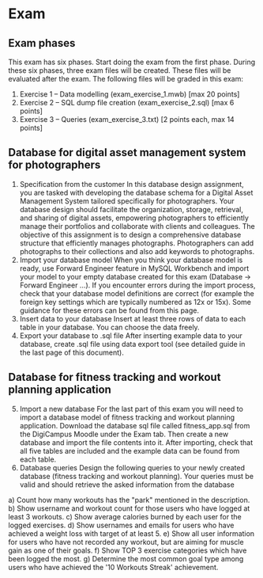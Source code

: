 # Exam

## Exam phases
This exam has six phases. Start doing the exam from the first phase. During these six phases, three exam files
will be created. These files will be evaluated after the exam.
The following files will be graded in this exam:
1. Exercise 1 – Data modelling (exam_exercise_1.mwb) [max 20 points]
2. Exercise 2 – SQL dump file creation (exam_exercise_2.sql) [max 6 points]
3. Exercise 3 – Queries (exam_exercise_3.txt) [2 points each, max 14 points]

## Database for digital asset management system for photographers
1. Specification from the customer
In this database design assignment, you are tasked with developing the database schema for a Digital Asset
Management System tailored specifically for photographers. Your database design should facilitate the
organization, storage, retrieval, and sharing of digital assets, empowering photographers to efficiently manage
their portfolios and collaborate with clients and colleagues. The objective of this assignment is to design a
comprehensive database structure that efficiently manages photographs. Photographers can add photographs to
their collections and also add keywords to photographs.
2. Import your database model
When you think your database model is ready, use Forward Engineer feature in MySQL Workbench and import
your model to your empty database created for this exam (Database → Forward Engineer …). If you encounter
errors during the import process, check that your database model definitions are correct (for example the foreign
key settings which are typically numbered as 12x or 15x). Some guidance for these errors can be found from
this page.
3. Insert data to your database
Insert at least three rows of data to each table in your database. You can choose the data freely.
4. Export your database to .sql file
After inserting example data to your database, create .sql file using data export tool (see detailed guide in the
last page of this document).

## Database for fitness tracking and workout planning application
5. Import a new database
For the last part of this exam you will need to import a database model of fitness tracking and workout planning
application. Download the database sql file called fitness_app.sql from the DigiCampus Moodle under the
Exam tab. Then create a new database and import the file contents into it. After importing, check that all five
tables are included and the example data can be found from each table.
6. Database queries
Design the following queries to your newly created database (fitness tracking and workout planning). Your
queries must be valid and should retrieve the asked information from the database

a) Count how many workouts has the "park" mentioned in the description.
b) Show username and workout count for those users who have logged at least 3 workouts.
c) Show average calories burned by each user for the logged exercises.
d) Show usernames and emails for users who have achieved a weight loss with target of at least 5.
e) Show all user information for users who have not recorded any workout, but are aiming for muscle
gain as one of their goals.
f) Show TOP 3 exercise categories which have been logged the most.
g) Determine the most common goal type among users who have achieved the '10 Workouts Streak'
achievement.